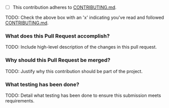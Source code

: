 - [ ] This contribution adheres to [CONTRIBUTING.md](https://github.com/ni/niveristand-custom-device-message-library/blob/master/CONTRIBUTING.md).

TODO: Check the above box with an 'x' indicating you've read and followed [CONTRIBUTING.md](https://github.com/ni/niveristand-custom-device-message-library/blob/master/CONTRIBUTING.md).

### What does this Pull Request accomplish?

TODO: Include high-level description of the changes in this pull request.

### Why should this Pull Request be merged?

TODO: Justify why this contribution should be part of the project.

### What testing has been done?

TODO: Detail what testing has been done to ensure this submission meets requirements.
